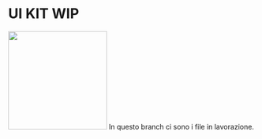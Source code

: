   # UI KIT WIP
<img src="design-ui-kit/tool.png" width="200">
In questo branch ci sono i file in lavorazione.
